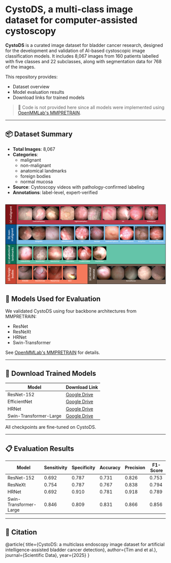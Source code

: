 # CystoDS, a multi-class image dataset for computer-assisted cystoscopy
**CystoDS** is a curated image dataset for bladder cancer research, designed for the development and validation of AI-based cystoscopic image classification models. It includes 8,067 images from 160 patients labelled with five classes and 22 subclasses, along with segmentation data for 768 of the images.

This repository provides:
- Dataset overview
- Model evaluation results
- Download links for trained models

> 🔧 Code is not provided here since all models were implemented using [OpenMMLab's MMPRETRAIN](https://github.com/open-mmlab/mmpretrain).

---

## 📦 Dataset Summary

- **Total Images**: 8,067
- **Categories**:
  - malignant
  - non-malignant
  - anatomical landmarks
  - foreign bodies
  - normal mucosa
- **Source**: Cystoscopy videos with pathology-confirmed labeling
- **Annotations**: label-level, expert-verified

![CystoDS classes](classes.png)
---

## 🧠 Models Used for Evaluation

We validated CystoDS using four backbone architectures from MMPRETRAIN:
- ResNet
- ResNeXt
- HRNet
- Swin-Transformer

See [OpenMMLab's MMPRETRAIN](https://github.com/open-mmlab/mmpretrain) for details.

---

## 🚀 Download Trained Models

| Model                  | Download Link                                                                 |
|------------------------|-------------------------------------------------------------------------------|
| ResNet-152             | [Google Drive](https://drive.google.com/file/d/1Gnnp5lCCZopGlf1ReO_AT82XCbPk2xDK/view?usp=sharing) |
| EfficientNet           | [Google Drive](#)                                                             |
| HRNet                  | [Google Drive](#)                                                             |
| Swin-Transformer-Large | [Google Drive](https://drive.google.com/file/d/1Y_0BQk6D16yV3WdnVLFA8vGm34YTlMRa/view?usp=sharing) |


All checkpoints are fine-tuned on CystoDS.

---

## 📋 Evaluation Results

| Model              | Sensitivity | Specificity | Accuracy | Precision | F1-Score |
|------------------------|-------------|-------------|----------|-----------|----------|
| ResNet-152             | 0.692       | 0.787       | 0.731    | 0.826     | 0.753    |
| ResNeXt                | 0.754       | 0.787       | 0.767    | 0.838     | 0.794    |
| HRNet                  | 0.692       | 0.910       | 0.781    | 0.918     | 0.789    |
| Swin-Transformer-Large | 0.846       | 0.809       | 0.831    | 0.866     | 0.856    |


---

## 📌 Citation

@article{
  title={CystoDS: a multiclass endoscopy image dataset for artificial intelligence-assisted bladder cancer detection},
  author={Tim and et al.},
  journal={Scientific Data},
  year={2025}
}


